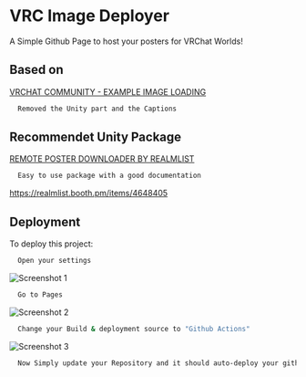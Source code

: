 
# VRC Image Deployer
A Simple Github Page to host your posters for VRChat Worlds!


## Based on
[VRCHAT COMMUNITY - EXAMPLE IMAGE LOADING](https://github.com/vrchat-community/examples-image-loading) 
```bash
  Removed the Unity part and the Captions
```

## Recommendet Unity Package
[REMOTE POSTER DOWNLOADER BY REALMLIST](https://realmlist.booth.pm/items/4648405) 
```bash
  Easy to use package with a good documentation
```
https://realmlist.booth.pm/items/4648405
## Deployment

To deploy this project:

```bash
  Open your settings
```
![Screenshot 1](https://i.imgur.com/zRgDsdV.png)

```bash
  Go to Pages
```
![Screenshot 2](https://i.imgur.com/z6W86RJ.png)

```bash
  Change your Build & deployment source to "Github Actions"
```
![Screenshot 3](https://i.imgur.com/CQ04eOK.png)
```bash
  Now Simply update your Repository and it should auto-deploy your github Page to yourgithubname.github.io/vrc-image-deployer/
```
